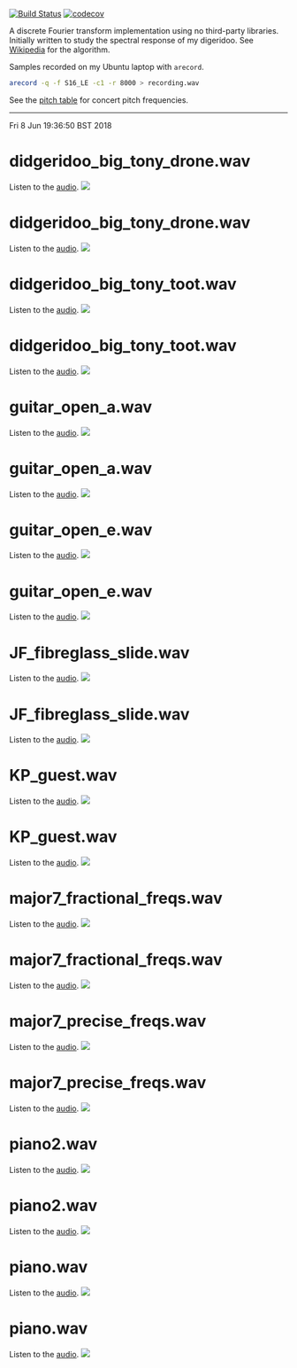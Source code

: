 [![Build Status](https://travis-ci.org/deanturpin/spectrum_analyser_gnuplot.svg?branch=master)](https://travis-ci.org/deanturpin/spectrum_analyser_gnuplot)
[![codecov](https://codecov.io/gh/deanturpin/spectrum_analyser_gnuplot/branch/master/graph/badge.svg)](https://codecov.io/gh/deanturpin/spectrum_analyser_gnuplot)

A discrete Fourier transform implementation using no third-party libraries. Initially written to study the spectral response of my digeridoo. See [Wikipedia](https://en.wikipedia.org/wiki/Discrete_Fourier_transform) for the algorithm.

Samples recorded on my Ubuntu laptop with ```arecord```.
```bash
arecord -q -f S16_LE -c1 -r 8000 > recording.wav
```

See the [pitch table](pitch.md) for concert pitch frequencies.

---

Fri  8 Jun 19:36:50 BST 2018

# didgeridoo_big_tony_drone.wav
Listen to the [audio](wav/didgeridoo_big_tony_drone.wav).
[![](didgeridoo_big_tony_drone_full.svg)](didgeridoo_big_tony_drone_full.svg)

# didgeridoo_big_tony_drone.wav
Listen to the [audio](wav/didgeridoo_big_tony_drone.wav).
[![](didgeridoo_big_tony_drone_zoom.svg)](didgeridoo_big_tony_drone_zoom.svg)

# didgeridoo_big_tony_toot.wav
Listen to the [audio](wav/didgeridoo_big_tony_toot.wav).
[![](didgeridoo_big_tony_toot_full.svg)](didgeridoo_big_tony_toot_full.svg)

# didgeridoo_big_tony_toot.wav
Listen to the [audio](wav/didgeridoo_big_tony_toot.wav).
[![](didgeridoo_big_tony_toot_zoom.svg)](didgeridoo_big_tony_toot_zoom.svg)

# guitar_open_a.wav
Listen to the [audio](wav/guitar_open_a.wav).
[![](guitar_open_a_full.svg)](guitar_open_a_full.svg)

# guitar_open_a.wav
Listen to the [audio](wav/guitar_open_a.wav).
[![](guitar_open_a_zoom.svg)](guitar_open_a_zoom.svg)

# guitar_open_e.wav
Listen to the [audio](wav/guitar_open_e.wav).
[![](guitar_open_e_full.svg)](guitar_open_e_full.svg)

# guitar_open_e.wav
Listen to the [audio](wav/guitar_open_e.wav).
[![](guitar_open_e_zoom.svg)](guitar_open_e_zoom.svg)

# JF_fibreglass_slide.wav
Listen to the [audio](wav/JF_fibreglass_slide.wav).
[![](JF_fibreglass_slide_full.svg)](JF_fibreglass_slide_full.svg)

# JF_fibreglass_slide.wav
Listen to the [audio](wav/JF_fibreglass_slide.wav).
[![](JF_fibreglass_slide_zoom.svg)](JF_fibreglass_slide_zoom.svg)

# KP_guest.wav
Listen to the [audio](wav/KP_guest.wav).
[![](KP_guest_full.svg)](KP_guest_full.svg)

# KP_guest.wav
Listen to the [audio](wav/KP_guest.wav).
[![](KP_guest_zoom.svg)](KP_guest_zoom.svg)

# major7_fractional_freqs.wav
Listen to the [audio](wav/major7_fractional_freqs.wav).
[![](major7_fractional_freqs_full.svg)](major7_fractional_freqs_full.svg)

# major7_fractional_freqs.wav
Listen to the [audio](wav/major7_fractional_freqs.wav).
[![](major7_fractional_freqs_zoom.svg)](major7_fractional_freqs_zoom.svg)

# major7_precise_freqs.wav
Listen to the [audio](wav/major7_precise_freqs.wav).
[![](major7_precise_freqs_full.svg)](major7_precise_freqs_full.svg)

# major7_precise_freqs.wav
Listen to the [audio](wav/major7_precise_freqs.wav).
[![](major7_precise_freqs_zoom.svg)](major7_precise_freqs_zoom.svg)

# piano2.wav
Listen to the [audio](wav/piano2.wav).
[![](piano2_full.svg)](piano2_full.svg)

# piano2.wav
Listen to the [audio](wav/piano2.wav).
[![](piano2_zoom.svg)](piano2_zoom.svg)

# piano.wav
Listen to the [audio](wav/piano.wav).
[![](piano_full.svg)](piano_full.svg)

# piano.wav
Listen to the [audio](wav/piano.wav).
[![](piano_zoom.svg)](piano_zoom.svg)

